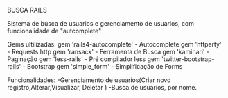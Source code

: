BUSCA RAILS

Sistema de busca de usuarios e gerenciamento de usuarios, com funcionalidade de "autcomplete"

Gems ultilizadas:
	gem 'rails4-autocomplete' - Autocomplete
	gem 'httparty' - Requests http
	gem 'ransack' - Ferramenta de Busca
	gem 'kaminari' - Paginação
	gem 'less-rails' - Pré compilador less
	gem 'twitter-bootstrap-rails' - Bootstrap
	gem 'simple_form' - Simplificação de Forms


Funcionalidades:
	-Gerenciamento de usuarios(Criar novo registro,Alterar,Visualizar, Deletar )
	-Busca de usuarios, por nome.
